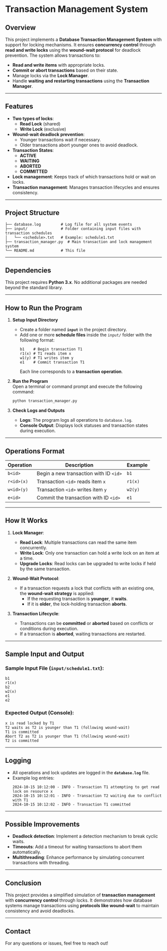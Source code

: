 
# **Transaction Management System**

## **Overview**
This project implements a **Database Transaction Management System** with support for locking mechanisms. It ensures **concurrency control** through **read and write locks** using the **wound-wait protocol** for deadlock prevention. The system allows transactions to:
- **Read and write items** with appropriate locks.
- **Commit or abort transactions** based on their state.
- Manage locks via the **Lock Manager**.
- Handle **waiting and restarting transactions** using the **Transaction Manager**.

---

## **Features**
- **Two types of locks**: 
  - **Read Lock** (shared)
  - **Write Lock** (exclusive)
- **Wound-wait deadlock prevention**: 
  - Younger transactions wait if necessary.
  - Older transactions abort younger ones to avoid deadlock.
- **Transaction States**: 
  - **ACTIVE**
  - **WAITING**
  - **ABORTED**
  - **COMMITTED**
- **Lock management**: Keeps track of which transactions hold or wait on locks.
- **Transaction management**: Manages transaction lifecycles and ensures consistency.

---

## **Project Structure**

```
├── database.log         # Log file for all system events
├── input/               # Folder containing input files with transaction schedules
│   └── <schedule>.txt   # Example: schedule1.txt
├── transaction_manager.py  # Main transaction and lock management system
└── README.md            # This file
```

---

## **Dependencies**
This project requires **Python 3.x**. No additional packages are needed beyond the standard library.

---

## **How to Run the Program**

1. **Setup Input Directory**  
   - Create a folder named **`input`** in the project directory.
   - Add one or more **schedule files** inside the `input/` folder with the following format:
     ```
     b1    # Begin transaction T1
     r1(x) # T1 reads item x
     w1(y) # T1 writes item y
     e1    # Commit transaction T1
     ```
     Each line corresponds to a **transaction operation**.

2. **Run the Program**  
   Open a terminal or command prompt and execute the following command:
   ```bash
   python transaction_manager.py
   ```

3. **Check Logs and Outputs**  
   - **Logs**: The program logs all operations to `database.log`.
   - **Console Output**: Displays lock statuses and transaction states during execution.

---

## **Operations Format**
| **Operation** | **Description**                                 | **Example**  |
|---------------|--------------------------------------------------|--------------|
| `b<id>`       | Begin a new transaction with ID `<id>`           | `b1`         |
| `r<id>(x)`    | Transaction `<id>` reads item `x`                | `r1(x)`      |
| `w<id>(y)`    | Transaction `<id>` writes item `y`               | `w2(y)`      |
| `e<id>`       | Commit the transaction with ID `<id>`            | `e1`         |

---

## **How It Works**

1. **Lock Manager**:
   - **Read Lock**: Multiple transactions can read the same item concurrently.
   - **Write Lock**: Only one transaction can hold a write lock on an item at a time.
   - **Upgrade Locks**: Read locks can be upgraded to write locks if held by the same transaction.

2. **Wound-Wait Protocol**:
   - If a transaction requests a lock that conflicts with an existing one, the **wound-wait strategy** is applied:
     - If the requesting transaction is **younger**, it **waits**.
     - If it is **older**, the lock-holding transaction **aborts**.

3. **Transaction Lifecycle**:
   - Transactions can be **committed** or **aborted** based on conflicts or conditions during execution.
   - If a transaction is **aborted**, waiting transactions are restarted.

---

## **Sample Input and Output**

### **Sample Input File (`input/schedule1.txt`):**
```
b1
r1(x)
b2
w2(x)
e1
e2
```

### **Expected Output (Console):**
```
x is read locked by T1
T2 waits as T2 is younger than T1 (following wound-wait)
T1 is committed
Abort T2 as T2 is younger than T1 (following wound-wait)
T2 is committed
```

---

## **Logging**
- All operations and lock updates are logged in the **`database.log`** file.
- Example log entries:
  ```
  2024-10-15 10:12:00 - INFO - Transaction T1 attempting to get read lock on resource x
  2024-10-15 10:12:01 - INFO - Transaction T2 waiting due to conflict with T1
  2024-10-15 10:12:02 - INFO - Transaction T1 committed
  ```

---

## **Possible Improvements**
- **Deadlock detection**: Implement a detection mechanism to break cyclic waits.
- **Timeouts**: Add a timeout for waiting transactions to abort them automatically.
- **Multithreading**: Enhance performance by simulating concurrent transactions with threading.

---

## **Conclusion**
This project provides a simplified simulation of **transaction management** with **concurrency control** through locks. It demonstrates how database systems manage transactions using **protocols like wound-wait** to maintain consistency and avoid deadlocks. 

---

## **Contact**
For any questions or issues, feel free to reach out!
